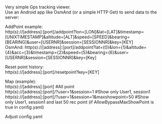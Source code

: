 Very simple Gps tracking viewer.  
Use an Android app like OsmAnd (or a simple HTTP Get) to send data to the server:  
  
AddPoint example:  
http(s)://[address]:[port]/addpoint?lon=[LON]&lat=[LAT]&timestamp=[UNIXTIMESTAMP]&altitude=[ALT]&speed=[SPEED]&bearing=[BEARING]&user=[USERNR]&session=[SESSIONNR]&key=[KEY]  
OsmAnd: http(s)://[address]:[port]/addpoint?lat={0}&lon={1}&altitude={4}&acc={3}&timestamp={2}&speed={5}&bearing={6}&user=[USERNR]&session=[SESSIONNR]&key=[Key]  

  
Reset point history:  
http(s)://[address]:[port]/resetpoint?key=[KEY]   
  
Map (example):  
http(s)://[address]:[port]    #All point  
http(s)://[address]:[port]/?user=1&session=1  #Show only User1, session1  
http(s)://[address]:[port]/?user=1&session=1&maxshowpoint=50 #Show only User1, session1 and last 50 rec point (if AllowBypassMaxShowPoint is true in config.yaml)  
  
Adjust config.yaml  
